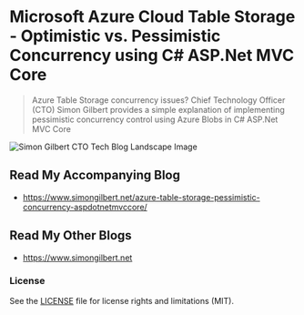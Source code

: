﻿# Microsoft Azure Cloud Table Storage - Optimistic vs. Pessimistic Concurrency using C# ASP.Net MVC Core
> Azure Table Storage concurrency issues? Chief Technology Officer (CTO) Simon Gilbert provides a simple explanation of implementing pessimistic concurrency control using Azure Blobs in C# ASP.Net MVC Core

![Simon Gilbert CTO Tech Blog Landscape Image](https://www.simongilbert.net/content/images/2019/03/simon-gilbert-cto-tech-blog-post-13.png)

## Read My Accompanying Blog
- https://www.simongilbert.net/azure-table-storage-pessimistic-concurrency-aspdotnetmvccore/

## Read My Other Blogs
- https://www.simongilbert.net

### License
See the [LICENSE](LICENSE.md) file for license rights and limitations (MIT).
